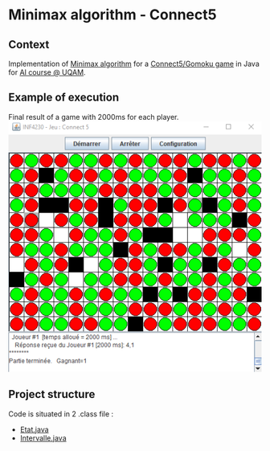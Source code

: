 # Minimax algorithm  - Connect5

## Context 

Implementation of [Minimax algorithm](https://en.wikipedia.org/wiki/Minimax) for a [Connect5/Gomoku game](https://en.wikipedia.org/wiki/Gomoku) in Java for [AI course @ UQAM](https://etudier.uqam.ca/cours?sigle=INF4230).

## Example of execution

Final result of a game with 2000ms for each player.
![Game screenshot](screenshot/finalResult.png "Game screenshot")


## Project structure

Code is situated in 2 .class file : 

- [Etat.java](planeteH_2/Etat.java)
- [Intervalle.java](planeteH_2/Intervalle.java)

